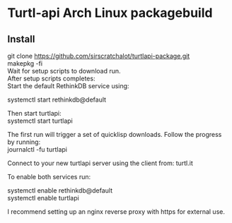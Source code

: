 # Turtl-api Arch Linux packagebuild

## Install
git clone https://github.com/sirscratchalot/turtlapi-package.git  
makepkg -fi  
Wait for setup scripts to download run.  
 After setup scripts completes:  
 Start the default RethinkDB service using:  

 systemctl start rethinkdb@default  
 
 Then start turtlapi:  
 systemctl start turtlapi  
 
 The first run will trigger a set of quicklisp downloads. Follow the progress by running:  
 journalctl -fu turtlapi  

 Connect to your new turtlapi server using the client from:
 turtl.it 

 To enable both services run:  
  
 systemctl enable rethinkdb@default  
 systemctl enable turtlapi  

I recommend setting up an nginx reverse proxy with https for external use.
